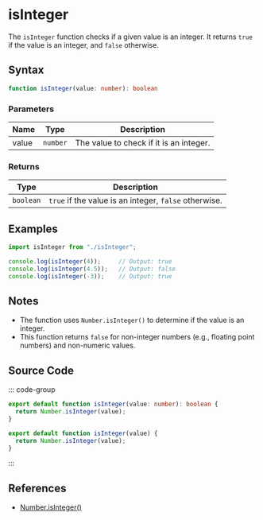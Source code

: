 # isInteger

The `isInteger` function checks if a given value is an integer. It returns `true` if the value is an integer, and `false` otherwise.

## Syntax

```typescript
function isInteger(value: number): boolean
```

### Parameters

| Name  | Type     | Description                                      |
|-------|----------|--------------------------------------------------|
| value | `number` | The value to check if it is an integer.          |

### Returns

| Type    | Description                                      |
|---------|--------------------------------------------------|
| `boolean` | `true` if the value is an integer, `false` otherwise. |

## Examples

```typescript
import isInteger from "./isInteger";

console.log(isInteger(4));     // Output: true
console.log(isInteger(4.5));   // Output: false
console.log(isInteger(-3));    // Output: true
```

## Notes

- The function uses `Number.isInteger()` to determine if the value is an integer.
- This function returns `false` for non-integer numbers (e.g., floating point numbers) and non-numeric values.

## Source Code

::: code-group
```typescript
export default function isInteger(value: number): boolean {
  return Number.isInteger(value);
}
```

```javascript
export default function isInteger(value) {
  return Number.isInteger(value);
}
```
::: 

## References

- [Number.isInteger()](https://developer.mozilla.org/en-US/docs/Web/JavaScript/Reference/Global_Objects/Number/isInteger)